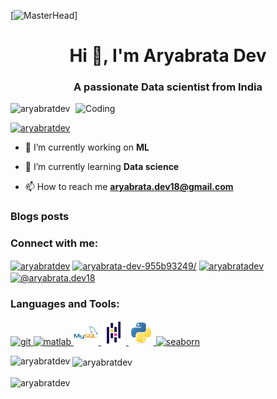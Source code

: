 [![MasterHead](https://i.pinimg.com/originals/8e/6e/f9/8e6ef93e1c1c5f23f823481553fc3146.gif)]
<h1 align="center">Hi 👋, I'm Aryabrata Dev</h1>
<h3 align="center">A passionate Data scientist from India</h3>
<img align="right" alt="Coding" width="400" src="https://stemettes.org/zine/wp-content/uploads/sites/3/2021/12/ai-gif.gif">

<p align="left"> <img src="https://komarev.com/ghpvc/?username=aryabratdev&label=Profile%20views&color=0e75b6&style=flat" alt="aryabratdev" /> </p>

<p align="left"> <a href="https://twitter.com/aryabratdev" target="blank"><img src="https://img.shields.io/twitter/follow/aryabratdev?logo=twitter&style=for-the-badge" alt="aryabratdev" /></a> </p>



- 🔭 I’m currently working on **ML**

- 🌱 I’m currently learning **Data science**

- 📫 How to reach me **aryabrata.dev18@gmail.com**

### Blogs posts
<!-- BLOG-POST-LIST:START -->
<!-- BLOG-POST-LIST:END -->

<h3 align="left">Connect with me:</h3>
<p align="left">
<a href="https://twitter.com/aryabratdev" target="blank"><img align="center" src="https://raw.githubusercontent.com/rahuldkjain/github-profile-readme-generator/master/src/images/icons/Social/twitter.svg" alt="aryabratdev" height="30" width="40" /></a>
<a href="https://linkedin.com/in/aryabrata-dev-955b93249/" target="blank"><img align="center" src="https://raw.githubusercontent.com/rahuldkjain/github-profile-readme-generator/master/src/images/icons/Social/linked-in-alt.svg" alt="aryabrata-dev-955b93249/" height="30" width="40" /></a>
<a href="https://kaggle.com/aryabratadev" target="blank"><img align="center" src="https://raw.githubusercontent.com/rahuldkjain/github-profile-readme-generator/master/src/images/icons/Social/kaggle.svg" alt="aryabratadev" height="30" width="40" /></a>
<a href="https://medium.com/@aryabrata.dev18" target="blank"><img align="center" src="https://raw.githubusercontent.com/rahuldkjain/github-profile-readme-generator/master/src/images/icons/Social/medium.svg" alt="@aryabrata.dev18" height="30" width="40" /></a>
</p>

<h3 align="left">Languages and Tools:</h3>
<p align="left"> <a href="https://git-scm.com/" target="_blank" rel="noreferrer"> <img src="https://www.vectorlogo.zone/logos/git-scm/git-scm-icon.svg" alt="git" width="40" height="40"/> </a> <a href="https://www.mathworks.com/" target="_blank" rel="noreferrer"> <img src="https://upload.wikimedia.org/wikipedia/commons/2/21/Matlab_Logo.png" alt="matlab" width="40" height="40"/> </a> <a href="https://www.mysql.com/" target="_blank" rel="noreferrer"> <img src="https://raw.githubusercontent.com/devicons/devicon/master/icons/mysql/mysql-original-wordmark.svg" alt="mysql" width="40" height="40"/> </a> <a href="https://pandas.pydata.org/" target="_blank" rel="noreferrer"> <img src="https://raw.githubusercontent.com/devicons/devicon/2ae2a900d2f041da66e950e4d48052658d850630/icons/pandas/pandas-original.svg" alt="pandas" width="40" height="40"/> </a> <a href="https://www.python.org" target="_blank" rel="noreferrer"> <img src="https://raw.githubusercontent.com/devicons/devicon/master/icons/python/python-original.svg" alt="python" width="40" height="40"/> </a> <a href="https://seaborn.pydata.org/" target="_blank" rel="noreferrer"> <img src="https://seaborn.pydata.org/_images/logo-mark-lightbg.svg" alt="seaborn" width="40" height="40"/> </a> </p>

<p><img align="left" src="https://github-readme-stats.vercel.app/api/top-langs?username=aryabratdev&show_icons=true&locale=en&layout=compact" alt="aryabratdev" /></p>

<p>&nbsp;<img align="center" src="https://github-readme-stats.vercel.app/api?username=aryabratdev&show_icons=true&locale=en" alt="aryabratdev" /></p>

<p><img align="center" src="https://github-readme-streak-stats.herokuapp.com/?user=aryabratdev&" alt="aryabratdev" /></p>
